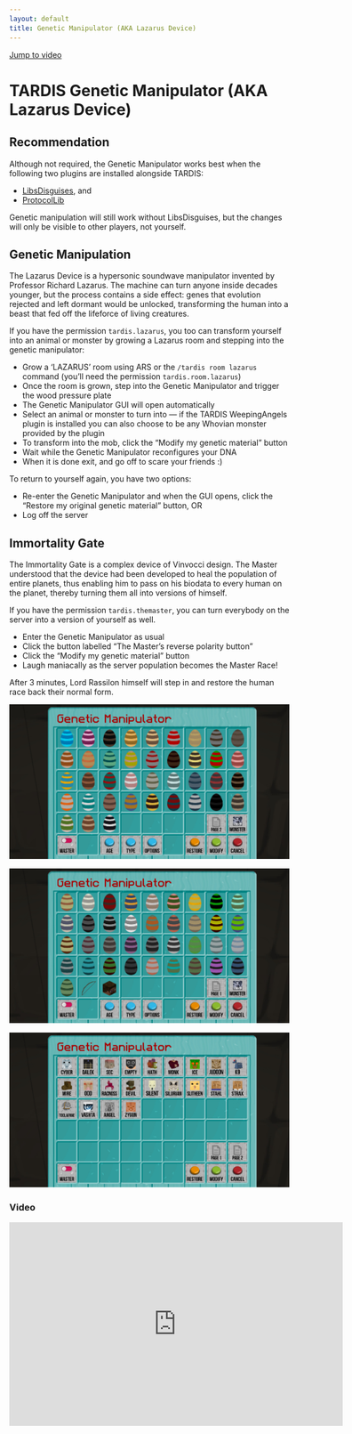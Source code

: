 ```yaml
---
layout: default
title: Genetic Manipulator (AKA Lazarus Device)
---
```


[Jump to video](#video)

# TARDIS Genetic Manipulator (AKA Lazarus Device)

## Recommendation

Although not required, the Genetic Manipulator works best when the following two plugins are installed alongside TARDIS:

- [LibsDisguises](http://www.spigotmc.org/resources/libs-disguises.81/), and
- [ProtocolLib](http://dev.bukkit.org/bukkit-plugins/protocollib/)

Genetic manipulation will still work without LibsDisguises, but the changes will only be visible to other players, not
yourself.

## Genetic Manipulation

The Lazarus Device is a hypersonic soundwave manipulator invented by Professor Richard Lazarus. The machine can turn
anyone inside decades younger, but the process contains a side effect: genes that evolution rejected and left dormant
would be unlocked, transforming the human into a beast that fed off the lifeforce of living creatures.

If you have the permission `tardis.lazarus`, you too can transform yourself into an animal or monster by growing a
Lazarus room and stepping into the genetic manipulator:

- Grow a ‘LAZARUS’ room using ARS or the `/tardis room lazarus` command (you’ll need the
  permission `tardis.room.lazarus`)
- Once the room is grown, step into the Genetic Manipulator and trigger the wood pressure plate
- The Genetic Manipulator GUI will open automatically
- Select an animal or monster to turn into — if the TARDIS WeepingAngels plugin is installed you can also choose to be
  any Whovian monster provided by the plugin
- To transform into the mob, click the “Modify my genetic material” button
- Wait while the Genetic Manipulator reconfigures your DNA
- When it is done exit, and go off to scare your friends :)

To return to yourself again, you have two options:

- Re-enter the Genetic Manipulator and when the GUI opens, click the “Restore my original genetic material” button, OR
- Log off the server

## Immortality Gate

The Immortality Gate is a complex device of Vinvocci design. The Master understood that the device had been developed to
heal the population of entire planets, thus enabling him to pass on his biodata to every human on the planet, thereby
turning them all into versions of himself.

If you have the permission `tardis.themaster`, you can turn everybody on the server into a version of yourself as well.

- Enter the Genetic Manipulator as usual
- Click the button labelled “The Master’s reverse polarity button”
- Click the “Modify my genetic material” button
- Laugh maniacally as the server population becomes the Master Race!

After 3 minutes, Lord Rassilon himself will step in and restore the human race back their normal form.

![Page 1](/images/docs/genetic_page_1.jpg)

![Page 2](/images/docs/genetic_page_2.jpg)

![Page monsters](/images/docs/genetic_page_twa.jpg)

### Video

<iframe src="https://player.vimeo.com/video/87380933" width="600" height="366" frameborder="0" webkitallowfullscreen mozallowfullscreen allowfullscreen></iframe>

